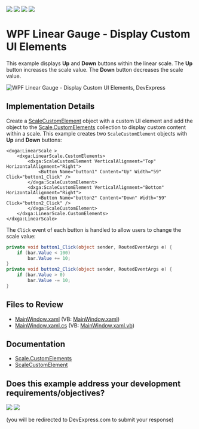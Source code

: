 <!-- default badges list -->
![](https://img.shields.io/endpoint?url=https://codecentral.devexpress.com/api/v1/VersionRange/128570694/24.2.1%2B)
[![](https://img.shields.io/badge/Open_in_DevExpress_Support_Center-FF7200?style=flat-square&logo=DevExpress&logoColor=white)](https://supportcenter.devexpress.com/ticket/details/E3537)
[![](https://img.shields.io/badge/📖_How_to_use_DevExpress_Examples-e9f6fc?style=flat-square)](https://docs.devexpress.com/GeneralInformation/403183)
[![](https://img.shields.io/badge/💬_Leave_Feedback-feecdd?style=flat-square)](#does-this-example-address-your-development-requirementsobjectives)
<!-- default badges end -->

# WPF Linear Gauge - Display Custom UI Elements

This example displays **Up** and **Down** buttons within the linear scale. The **Up** button increases the scale value. The **Down** button decreases the scale value.

![WPF Linear Gauge - Display Custom UI Elements, DevExpress](https://raw.githubusercontent.com/DevExpress-Examples/how-to-use-custom-elements-in-the-linear-gauge-control-e3537/22.2.2%2B/i/wpf-linear-gauge-with-custom-ui-element-devexpress.png)

## Implementation Details

Create a [ScaleCustomElement](https://docs.devexpress.com/WPF/DevExpress.Xpf.Gauges.ScaleCustomElement) object with a custom UI element and add the object to the [Scale.CustomElements](https://docs.devexpress.com/WPF/DevExpress.Xpf.Gauges.Scale.CustomElements) collection to display custom content within a scale. This example creates two `ScaleCustomElement` objects with **Up** and **Down** buttons:

```xaml
<dxga:LinearScale >
    <dxga:LinearScale.CustomElements>
        <dxga:ScaleCustomElement VerticalAlignment="Top" HorizontalAlignment="Right">
            <Button Name="button1" Content="Up" Width="59"  Click="button1_Click" />
        </dxga:ScaleCustomElement>
        <dxga:ScaleCustomElement VerticalAlignment="Bottom" HorizontalAlignment="Right">
            <Button Name="button2" Content="Down" Width="59" Click="button2_Click" />
        </dxga:ScaleCustomElement>
    </dxga:LinearScale.CustomElements>
</dxga:LinearScale>
```

The `Click` event of each button is handled to allow users to change the scale value:

```csharp
private void button1_Click(object sender, RoutedEventArgs e) {
    if (bar.Value < 100)
        bar.Value += 10;
}
private void button2_Click(object sender, RoutedEventArgs e) {
    if (bar.Value > 0)
        bar.Value -= 10;
}
```

## Files to Review

* [MainWindow.xaml](./CS/LinearGauge_CustomElement/MainWindow.xaml) (VB: [MainWindow.xaml](./VB/LinearGauge_CustomElement/MainWindow.xaml))
* [MainWindow.xaml.cs](./CS/LinearGauge_CustomElement/MainWindow.xaml.cs) (VB: [MainWindow.xaml.vb](./VB/LinearGauge_CustomElement/MainWindow.xaml.vb))


## Documentation

* [Scale.CustomElements](https://docs.devexpress.com/WPF/DevExpress.Xpf.Gauges.Scale.CustomElements)
* [ScaleCustomElement](https://docs.devexpress.com/WPF/DevExpress.Xpf.Gauges.ScaleCustomElement)
<!-- feedback -->
## Does this example address your development requirements/objectives?

[<img src="https://www.devexpress.com/support/examples/i/yes-button.svg"/>](https://www.devexpress.com/support/examples/survey.xml?utm_source=github&utm_campaign=wpf-linear-gauge-display-custom-ui-elements&~~~was_helpful=yes) [<img src="https://www.devexpress.com/support/examples/i/no-button.svg"/>](https://www.devexpress.com/support/examples/survey.xml?utm_source=github&utm_campaign=wpf-linear-gauge-display-custom-ui-elements&~~~was_helpful=no)

(you will be redirected to DevExpress.com to submit your response)
<!-- feedback end -->
